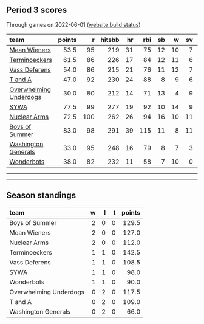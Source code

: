 

## Period 3 scores

Through games on 2022-06-01 ([website build status](https://github.com/brian-bot/pl-site/actions))


|team                                              | points|   r| hitsbb| hr| rbi| sb|  w| sv|  so|   era|  whip|
|:-------------------------------------------------|------:|---:|------:|--:|---:|--:|--:|--:|---:|-----:|-----:|
|[Mean Wieners](./meanwieners)                     |   53.5|  95|    219| 31|  75| 12| 10|  7| 140| 4.057| 1.241|
|[Terminoeckers](./terminoeckers)                  |   61.5|  86|    226| 17|  84| 12| 11|  6| 156| 2.933| 1.071|
|[Vass Deferens](./vassdeferens)                   |   54.0|  86|    215| 21|  76| 11| 12|  7| 135| 3.101| 1.128|
|[T and A](./tanda)                                |   47.0|  92|    230| 24|  88|  8|  9|  6| 103| 3.783| 1.187|
|[Overwhelming Underdogs](./overwhelmingunderdogs) |   30.0|  80|    212| 14|  71| 13|  4|  9| 135| 4.643| 1.385|
|[SYWA](./sywa)                                    |   77.5|  99|    277| 19|  92| 10| 14|  9| 170| 2.861| 1.150|
|[Nuclear Arms](./nucleararms)                     |   72.5| 100|    262| 26|  94| 16| 10| 11| 146| 4.310| 1.246|
|[Boys of Summer](./boysofsummer)                  |   83.0|  98|    291| 39| 115| 11|  8| 11| 162| 2.479| 1.102|
|[Washington Generals](./washingtongenerals)       |   33.0|  95|    248| 16|  79|  8|  7|  3| 121| 4.752| 1.288|
|[Wonderbots](./wonderbots)                        |   38.0|  82|    232| 11|  58|  7| 10|  0| 177| 3.893| 1.237|

* * *
* * *

## Season standings


|team                   |  w|  l|  t| points|
|:----------------------|--:|--:|--:|------:|
|Boys of Summer         |  2|  0|  0|  129.5|
|Mean Wieners           |  2|  0|  0|  127.0|
|Nuclear Arms           |  2|  0|  0|  112.0|
|Terminoeckers          |  1|  1|  0|  142.5|
|Vass Deferens          |  1|  1|  0|  108.5|
|SYWA                   |  1|  1|  0|   98.0|
|Wonderbots             |  1|  1|  0|   90.0|
|Overwhelming Underdogs |  0|  2|  0|  117.5|
|T and A                |  0|  2|  0|  109.0|
|Washington Generals    |  0|  2|  0|   66.0|


